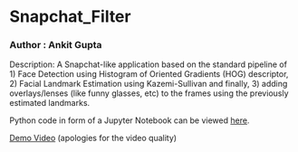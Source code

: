# Snapchat_Filter

### Author : Ankit Gupta

Description: A Snapchat-like application based on the standard pipeline of 1) Face Detection using Histogram of Oriented Gradients (HOG) descriptor, 2) Facial Landmark Estimation using Kazemi-Sullivan and finally, 3) adding overlays/lenses (like funny glasses, etc) to the frames using the previously estimated landmarks.

Python code in form of a Jupyter Notebook can be viewed [here](https://github.com/ag1988/Snapchat_Filter/blob/master/Face_Detection_using_HOG.ipynb).

[Demo Video](https://drive.google.com/file/d/18PwtHN_yeKNcIJ-kC_V4A2j9JVse_eC9/view?usp=sharing) (apologies for the video quality)
